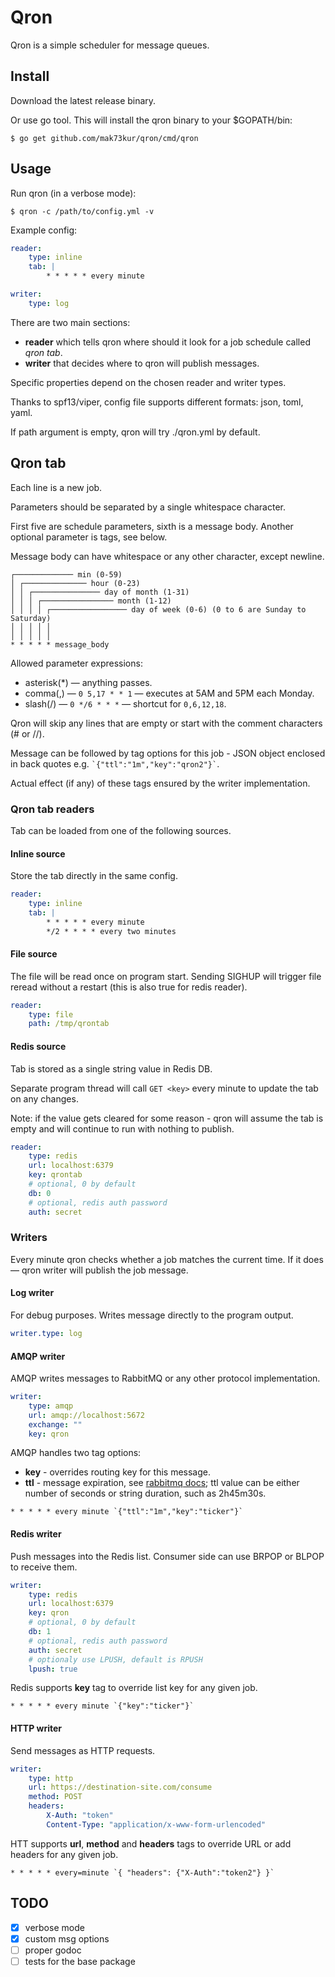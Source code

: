 # Qron

Qron is a simple scheduler for message queues.

## Install

Download the latest release binary.

Or use go tool. This will install the qron binary to your $GOPATH/bin:

```Shell
$ go get github.com/mak73kur/qron/cmd/qron
```

## Usage

Run qron (in a verbose mode):

```Shell
$ qron -c /path/to/config.yml -v
```

Example config:

```YAML
reader:
    type: inline
    tab: |
        * * * * * every minute

writer:
    type: log
```

There are two main sections:

- **reader** which tells qron where should it look for a job schedule called *qron tab*.
- **writer** that decides where to qron will publish messages.

Specific properties depend on the chosen reader and writer types.

Thanks to spf13/viper, config file supports different formats: json, toml, yaml.

If path argument is empty, qron will try ./qron.yml by default.

## Qron tab

Each line is a new job.

Parameters should be separated by a single whitespace character.

First five are schedule parameters, sixth is a message body. Another optional parameter is tags, see below.

Message body can have whitespace or any other character, except newline.

```
┌───────────── min (0-59)
│ ┌────────────── hour (0-23)
│ │ ┌─────────────── day of month (1-31)
│ │ │ ┌──────────────── month (1-12)
│ │ │ │ ┌───────────────── day of week (0-6) (0 to 6 are Sunday to Saturday)
│ │ │ │ │
│ │ │ │ │
* * * * * message_body
```

Allowed parameter expressions:

- asterisk(*) — anything passes.
- comma(,) — ```0 5,17 * * 1``` — executes at 5AM and 5PM each Monday.
- slash(/) — ```0 */6 * * *``` — shortcut for ```0,6,12,18```.

Qron will skip any lines that are empty or start with the comment characters (# or //).

Message can be followed by tag options for this job - JSON object enclosed in back quotes e.g. `` `{"ttl":"1m","key":"qron2"}` ``.

Actual effect (if any) of these tags ensured by the writer implementation.

### Qron tab readers

Tab can be loaded from one of the following sources.

#### Inline source

Store the tab directly in the same config.

```YAML
reader:
    type: inline
    tab: |
        * * * * * every minute
        */2 * * * * every two minutes
```

#### File source

The file will be read once on program start. Sending SIGHUP will trigger file reread
without a restart (this is also true for redis reader).

```YAML
reader:
    type: file
    path: /tmp/qrontab
```

#### Redis source

Tab is stored as a single string value in Redis DB.

Separate program thread will call ```GET <key>``` every minute
to update the tab on any changes.

Note: if the value gets cleared for some reason - qron will assume the tab is empty
and will continue to run with nothing to publish.

```YAML
reader:
    type: redis
    url: localhost:6379
    key: qrontab
    # optional, 0 by default
    db: 0
    # optional, redis auth password
    auth: secret
```

### Writers

Every minute qron checks whether a job matches the current time.
If it does — qron writer will publish the job message.

#### Log writer

For debug purposes. Writes message directly to the program output.

```YAML
writer.type: log
```

#### AMQP writer

AMQP writes messages to RabbitMQ or any other protocol implementation.

```YAML
writer:
    type: amqp
    url: amqp://localhost:5672
    exchange: ""
    key: qron
```


AMQP handles two tag options:

- **key** - overrides routing key for this message.
- **ttl** - message expiration, see [rabbitmq docs](https://www.rabbitmq.com/ttl.html#per-message-ttl);
ttl value can be either number of seconds or string duration, such as 2h45m30s.

```
* * * * * every minute `{"ttl":"1m","key":"ticker"}`
```

#### Redis writer

Push messages into the Redis list. Consumer side can use BRPOP or BLPOP to receive them.

```YAML
writer:
    type: redis
    url: localhost:6379
    key: qron
    # optional, 0 by default
    db: 1
    # optional, redis auth password
    auth: secret
    # optionaly use LPUSH, default is RPUSH
    lpush: true
```

Redis supports **key** tag to override list key for any given job.

```
* * * * * every minute `{"key":"ticker"}`
```


#### HTTP writer

Send messages as HTTP requests.

```YAML
writer:
    type: http
    url: https://destination-site.com/consume
    method: POST
    headers:
        X-Auth: "token"
        Content-Type: "application/x-www-form-urlencoded"
```

HTT supports **url**, **method** and **headers** tags to override URL or add headers for any given job.

```
* * * * * every=minute `{ "headers": {"X-Auth":"token2"} }`
```

## TODO

- [x] verbose mode
- [x] custom msg options
- [ ] proper godoc
- [ ] tests for the base package
